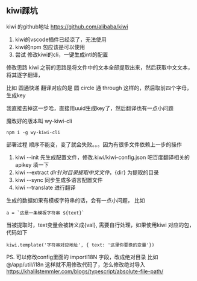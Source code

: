## kiwi踩坑

kiwi 的github地址 https://github.com/alibaba/kiwi

1. kiwi的vscode插件已经凉了，无法使用
2. kiwi的npm 包应该是可以使用
3. 尝试 修改kiwi的cli，一键生成intl的配置


修改思路
kiwi 之前的思路是将文件中的文本全部提取出来，然后获取中文文本，将其逐字翻译，

比如 圆通快递 翻译对应的是 圆 circle 通 through 这样的，然后取前四个字母，生成key

我直接去掉这一步哈，直接用uuid生成key了，然后翻译也有一点小问题

魔改好的版本叫 wy-kiwi-cli
```
npm i -g wy-kiwi-cli
```
部署过程
顺序不能变，变了就会失败。。。因为有很多文件依赖上一步的操作
1. kiwi --init 先生成配置文件，修改.kiwi/kiwi-config.json 吧百度翻译相关的apikey 填一下
2. kiwi --extract ${dir}  针对目录提取中文文件，${dir} 为提取的目录
3. kiwi --sync 同步生成多语言配置文件
4. kiwi --translate 进行翻译

生成的数据如果有模板字符串的话，会有一点小问题，
比如 
```
a = `这是一条模板字符串 ${text}`
```
当被提取时，text变量会被转义成{val}, 需要自行处理，如果使用kiwi 对应的包， 代码如下
```
kiwi.template('字符串对应地址', { text: '这里你要换的变量'})
```

PS. 可以修改config里面的 importI18N 字段，改成绝对目录 比如 @/app/util/i18n 这样就不用修改代码了，怎么修改绝对导入 https://khalilstemmler.com/blogs/typescript/absolute-file-path/ 
